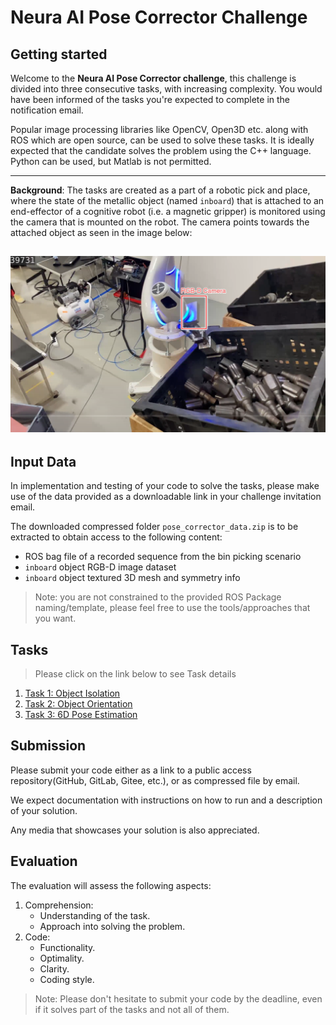 # Neura AI Pose Corrector Challenge

## Getting started

Welcome to the **Neura AI Pose Corrector challenge**, this challenge is divided into three consecutive tasks, with increasing complexity. You would have been informed of the tasks you're expected to complete in the notification email. 


Popular image processing libraries like OpenCV, Open3D etc. along with ROS which are open source, can be used to solve these tasks. It is ideally expected that the candidate solves the problem using the C++ language. Python can be used, but Matlab is not permitted.

---
**Background**: The tasks are created as a part of a robotic pick and place, where the state of the metallic object (named `inboard`) that is attached to an end-effector of a cognitive robot (i.e. a magnetic gripper) is monitored using the camera that is mounted on the robot. The camera points towards the attached object as seen in the image below:

![binpick](docs/imgs/binpick_background.png)
---

## Input Data

In implementation and testing of your code to solve the tasks, please make use of the data provided as a downloadable link in your challenge invitation email.

The downloaded compressed folder `pose_corrector_data.zip` is to be extracted to obtain access to the following content:

- ROS bag file of a recorded sequence from the bin picking scenario
- `inboard` object RGB-D image dataset
- `inboard` object textured 3D mesh and symmetry info  

> Note: you are not constrained to the provided ROS Package naming/template, please feel free to use the tools/approaches that you want.

## Tasks
> Please click on the link below to see Task details
1. [Task 1: Object Isolation](docs/task_1.md)
2. [Task 2: Object Orientation](docs/task_2.md)
3. [Task 3: 6D Pose Estimation](docs/task_3.md)

## Submission
Please submit your code either as a link to a public access repository(GitHub, GitLab, Gitee, etc.), or as compressed file by email. 

We expect documentation with instructions on how to run and a description of your solution.

Any media that showcases your solution is also appreciated.

## Evaluation
The evaluation will assess the following aspects:
1. Comprehension:
    - Understanding of the task.
    - Approach into solving the problem.
2. Code:
    - Functionality.
    - Optimality.
    - Clarity.
    - Coding style.

> Note: Please don't hesitate to submit your code by the deadline, even if it solves part of the tasks and not all of them.